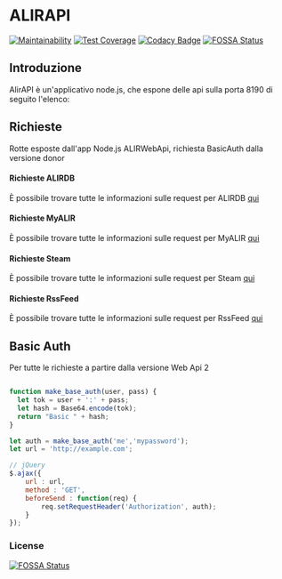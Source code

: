 # ALIRAPI
[![Maintainability](https://api.codeclimate.com/v1/badges/f86e5d82069e0dd07738/maintainability)](https://codeclimate.com/github/andreacw5/ALIRWebApi/maintainability)
[![Test Coverage](https://api.codeclimate.com/v1/badges/f86e5d82069e0dd07738/test_coverage)](https://codeclimate.com/github/andreacw5/ALIRWebApi/test_coverage)
[![Codacy Badge](https://api.codacy.com/project/badge/Grade/ae27cc41a3c84d939ead417373cdd573)](https://app.codacy.com/app/andreacw5/ALIRWebApi?utm_source=github.com&utm_medium=referral&utm_content=andreacw5/ALIRWebApi&utm_campaign=Badge_Grade_Settings)
[![FOSSA Status](https://app.fossa.io/api/projects/git%2Bgithub.com%2Fandreacw5%2FALIRWebApi.svg?type=shield)](https://app.fossa.io/projects/git%2Bgithub.com%2Fandreacw5%2FALIRWebApi?ref=badge_shield)

## Introduzione

AlirAPI è un'applicativo node.js, che espone delle api sulla porta 8190 di seguito l'elenco:

## Richieste

Rotte esposte dall'app Node.js ALIRWebApi, richiesta BasicAuth dalla versione donor

#### Richieste ALIRDB

È possibile trovare tutte le informazioni sulle request per ALIRDB [qui](docs/ALIRDBRequest.md)

#### Richieste MyALIR

È possibile trovare tutte le informazioni sulle request per MyALIR [qui](docs/MyALIRequest.md)

#### Richieste Steam

È possibile trovare tutte le informazioni sulle request per Steam [qui](docs/SteamRequest.md)

#### Richieste RssFeed

È possibile trovare tutte le informazioni sulle request per RssFeed [qui](docs/FeedNews.md)

## Basic Auth

Per tutte le richieste a partire dalla versione Web Api 2

```javascript

function make_base_auth(user, pass) {
  let tok = user + ':' + pass;
  let hash = Base64.encode(tok);
  return "Basic " + hash;
}

let auth = make_base_auth('me','mypassword');
let url = 'http://example.com';

// jQuery
$.ajax({
    url : url,
    method : 'GET',
    beforeSend : function(req) {
        req.setRequestHeader('Authorization', auth);
    }
});

```

### License

[![FOSSA Status](https://app.fossa.io/api/projects/git%2Bgithub.com%2Fandreacw5%2FALIRWebApi.svg?type=large)](https://app.fossa.io/projects/git%2Bgithub.com%2Fandreacw5%2FALIRWebApi?ref=badge_large)
